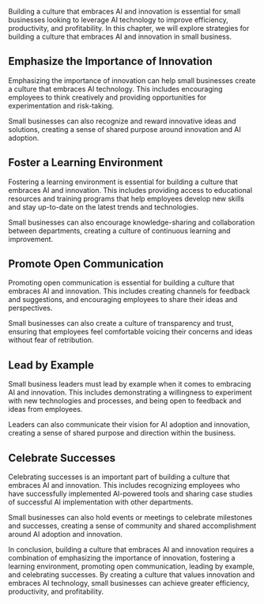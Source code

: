 

Building a culture that embraces AI and innovation is essential for small businesses looking to leverage AI technology to improve efficiency, productivity, and profitability. In this chapter, we will explore strategies for building a culture that embraces AI and innovation in small business.

Emphasize the Importance of Innovation
--------------------------------------

Emphasizing the importance of innovation can help small businesses create a culture that embraces AI technology. This includes encouraging employees to think creatively and providing opportunities for experimentation and risk-taking.

Small businesses can also recognize and reward innovative ideas and solutions, creating a sense of shared purpose around innovation and AI adoption.

Foster a Learning Environment
-----------------------------

Fostering a learning environment is essential for building a culture that embraces AI and innovation. This includes providing access to educational resources and training programs that help employees develop new skills and stay up-to-date on the latest trends and technologies.

Small businesses can also encourage knowledge-sharing and collaboration between departments, creating a culture of continuous learning and improvement.

Promote Open Communication
--------------------------

Promoting open communication is essential for building a culture that embraces AI and innovation. This includes creating channels for feedback and suggestions, and encouraging employees to share their ideas and perspectives.

Small businesses can also create a culture of transparency and trust, ensuring that employees feel comfortable voicing their concerns and ideas without fear of retribution.

Lead by Example
---------------

Small business leaders must lead by example when it comes to embracing AI and innovation. This includes demonstrating a willingness to experiment with new technologies and processes, and being open to feedback and ideas from employees.

Leaders can also communicate their vision for AI adoption and innovation, creating a sense of shared purpose and direction within the business.

Celebrate Successes
-------------------

Celebrating successes is an important part of building a culture that embraces AI and innovation. This includes recognizing employees who have successfully implemented AI-powered tools and sharing case studies of successful AI implementation with other departments.

Small businesses can also hold events or meetings to celebrate milestones and successes, creating a sense of community and shared accomplishment around AI adoption and innovation.

In conclusion, building a culture that embraces AI and innovation requires a combination of emphasizing the importance of innovation, fostering a learning environment, promoting open communication, leading by example, and celebrating successes. By creating a culture that values innovation and embraces AI technology, small businesses can achieve greater efficiency, productivity, and profitability.
